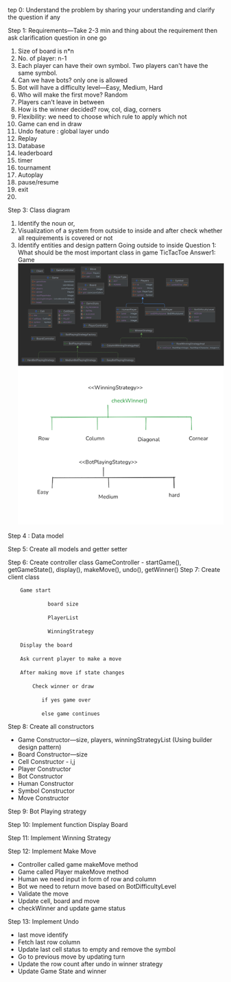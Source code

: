 tep 0: Understand the problem by sharing your understanding 
        and clarify the question if any

Step 1: Requirements—Take 2-3 min and thing about the requirement then ask clarification question in one go
1. Size of board is n*n 
2. No. of player: n-1
3. Each player can have their own symbol. Two players can't have the same symbol.
4. Can we have bots? only one is allowed
5. Bot will have a difficulty level—Easy, Medium, Hard
6. Who will make the first move? Random
7. Players can't leave in between
8. How is the winner decided? row, col, diag, corners
9. Flexibility: we need to choose which rule to apply which not
10. Game can end in draw
11. Undo feature : global layer undo
12. Replay
13. Database
14. leaderboard
15. timer
16. tournament
17. Autoplay
18. pause/resume
19. exit
20. 

Step 3: Class diagram

1. Identify the noun or,
2. Visualization of a system from outside to inside and after check whether all requirements is covered or not
3. Identify entities and design pattern 
Going outside to inside
Question 1: What should be the most important class in game TicTacToe
Answer1: Game
![TicTacToe Class Diagram.png](../../../resources/TicTacToe%20Class%20Diagram.png)
![TicTacToeStraegy.png](../../../resources/TicTacToeStraegy.png)

Step 4 : Data model

Step 5: Create all models and getter setter

Step 6: Create controller class
        GameController - startGame(),
                         getGameState(),
                         display(),
                         makeMove(),
                         undo(),
                         getWinner()
Step 7: Create client class
        
        Game start
        
                 board size

                 PlayerList

                 WinningStrategy
        
        Display the board
        
        Ask current player to make a move
        
        After making move if state changes
        
            Check winner or draw
        
               if yes game over
        
               else game continues


Step 8: Create all constructors

*   Game Constructor—size, players, winningStrategyList (Using builder design pattern)
*   Board Constructor—size
*   Cell Constructor - i,j
*   Player Constructor
*   Bot Constructor
*   Human Constructor 
*   Symbol Constructor
*   Move Constructor

Step 9: Bot Playing strategy

Step 10: Implement function Display Board

Step 11: Implement Winning Strategy

Step 12: Implement Make Move

* Controller called game makeMove method
* Game called Player makeMove method
* Human we need input in form of row and column
* Bot we need to return move based on BotDifficultyLevel
* Validate the move
* Update cell, board and move
* checkWinner and update game status

Step 13: Implement Undo

* last move identify
* Fetch last row column
* Update last cell status to empty and remove the symbol
* Go to previous move by updating turn
* Update the row count after undo in winner strategy
* Update Game State and winner